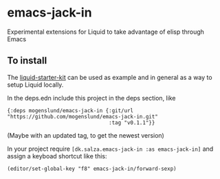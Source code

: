 # emacs-jack-in
Experimental extensions for Liquid to take advantage of elisp through Emacs

## To install
The [liquid-starter-kit](https://github.com/mogenslund/liquid-starter-kit) can be used as example and in general as a way to setup Liquid locally.

In the deps.edn include this project in the deps section, like

    {:deps mogenslund/emacs-jack-in {:git/url "https://github.com/mogenslund/emacs-jack-in.git"
                                     :tag "v0.1.1"}}

(Maybe with an updated tag, to get the newest version)

In your project require `[dk.salza.emacs-jack-in :as emacs-jack-in]` and assign a keyboad shortcut like this:

    (editor/set-global-key "f8" emacs-jack-in/forward-sexp)

